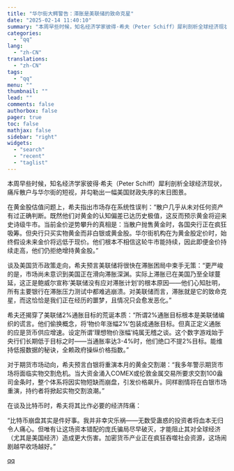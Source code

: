 ```yaml
---
title: "华尔街大鳄警告：滞胀是美联储的致命克星"
date: "2025-02-14 11:40:10"
summary: "本周早些时候，知名经济学家彼得·希夫（Peter Schiff）犀利剖析全球经济现状，痛斥散户与华尔..."
categories:
  - "qq"
lang:
  - "zh-CN"
translations:
  - "zh-CN"
tags:
  - "qq"
menu: ""
thumbnail: ""
lead: ""
comments: false
authorbox: false
pager: true
toc: false
mathjax: false
sidebar: "right"
widgets:
  - "search"
  - "recent"
  - "taglist"
---
```


本周早些时候，知名经济学家彼得·希夫（Peter Schiff）犀利剖析全球经济现状，痛斥散户与华尔街的短视，并勾勒出一幅美国财政失序的末日图景。

在黄金股估值问题上，希夫指出市场存在系统性误判：“散户几乎从未对任何资产有过正确判断。既然他们对黄金的认知偏差已达历史极值，这反而预示黄金将迎来史诗级牛市。当前金价逆势攀升的真相是：当散户抛售黄金时，各国央行正在疯狂吸筹。但央行只买实物黄金而非白银或黄金股。华尔街机构在为黄金股定价时，始终假设未来金价将远低于现价。他们根本不相信这轮牛市能持续，因此即便金价持续走高，他们仍拒绝增持黄金股。”

谈及美国货币政策走向，希夫预言美联储将很快在滞胀困局中束手无策：“更严峻的是，市场尚未意识到美国正在滑向滞胀深渊。实际上滞胀已在美国乃至全球蔓延，这正是鲍威尔宣称‘美联储没有应对滞胀计划’的根本原因——他们心知肚明，所有主要银行在滞胀压力测试中都难逃崩溃。对美联储而言，滞胀就是它的致命克星，而这恰恰是我们正在经历的噩梦，且情况只会愈发恶化。”

希夫还揭穿了美联储2%通胀目标的荒诞本质：“所谓2%通胀目标根本是美联储编织的谎言。他们偷换概念，将‘物价年涨幅2%’包装成通胀目标。但真正定义通胀的应是货币供应增速。设定所谓‘理想物价涨幅’纯属无稽之谈。这个数字游戏始于央行们长期低于目标之时——当通胀率达3-4%时，他们绝口不提2%目标。能维持低报数据的秘诀，全赖政府操纵价格指数。”

对于期货市场动向，希夫预言白银将重演本月的黄金交割潮：“我多年警示期货市场将面临实物交割危机。当大资金涌入COMEX或伦敦金属交易所要求交割100盎司金条时，整个体系将因实物短缺而崩盘，引发价格飙升。同样剧情将在白银市场重演，持约者将掀起实物交割浪潮。”

在谈及比特币时，希夫将其比作必要的经济阵痛：

“比特币崩盘其实是件好事。我并非幸灾乐祸——无数受蛊惑的投资者将血本无归令人痛心。但唯有让这场资本错配的庞氏骗局尽早破灭，才能阻止其对全球经济（尤其是美国经济）造成更大伤害。加密货币产业正在疯狂吞噬社会资源，这场闹剧越早收场越好。”

[qq](https://new.qq.com/rain/a/20250214A03J5I00)
